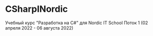 # СSharpINordic
Учебный курс "Разработка на C#" для Nordic IT School
Поток 1 (02 апреля 2022 - 06 августа 2022)
